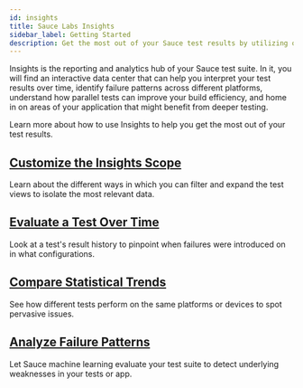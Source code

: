 ```yaml
---
id: insights
title: Sauce Labs Insights
sidebar_label: Getting Started
description: Get the most out of your Sauce test results by utilizing our machine learning driven interpretation of your test data.
---
```


Insights is the reporting and analytics hub of your Sauce test suite. In it, you will find an interactive data center that can help you interpret your test results over time, identify failure patterns across different platforms, understand how parallel tests can improve your build efficiency, and home in on areas of your application that might benefit from deeper testing.

Learn more about how to use Insights to help you get the most out of your test results.

<div class="box-wrapper" markdown="1">
  <div class="box box1 card">
    <div class="container">
    <h2><a href="/insights/scope.md">Customize the Insights Scope</a></h2>
    <p>Learn about the different ways in which you can filter and expand the test views to isolate the most relevant data.</p>
    </div>
  </div>
  <div class="box box2 card">
    <div class="container">
    <h2><a href="/insights/history.md">Evaluate a Test Over Time</a></h2>
    <p>Look at a test's result history to pinpoint when failures were introduced on in what configurations.</p>
    </div>
  </div>
  <div class="box box3 card">
    <div class="container">
    <h2><a href="/insights/trends.md">Compare Statistical Trends</a></h2>
    <p>See how different tests perform on the same platforms or devices to spot pervasive issues.</p>
    </div>
  </div>
  <div class="box box4 card">
    <div class="container">
    <h2><a href="/insights/failure-analysis.md">Analyze Failure Patterns</a></h2>
    <p>Let Sauce machine learning evaluate your test suite to detect underlying weaknesses in your tests or app.</p>
    </div>
  </div>
</div>
